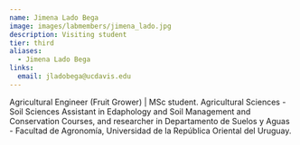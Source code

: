 ```yaml
---
name: Jimena Lado Bega
image: images/labmembers/jimena_lado.jpg
description: Visiting student
tier: third
aliases:
  - Jimena Lado Bega
links:
  email: jladobega@ucdavis.edu
---
```


Agricultural Engineer (Fruit Grower) | MSc student. Agricultural Sciences - Soil Sciences
Assistant in Edaphology and Soil Management and Conservation Courses, and researcher in Departamento de Suelos y Aguas - Facultad de Agronomía, Universidad de la República Oriental del Uruguay.